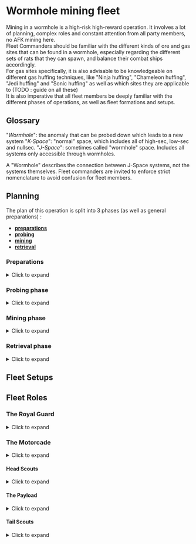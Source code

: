 # Wormhole mining fleet

Mining in a wormhole is a high-risk high-reward operation. It involves a lot of planning, complex roles and constant attention from all party members, no AFK mining here.<br>
Fleet Commanders should be familiar with the different kinds of ore and gas sites that can be found in a wormhole, especially regarding the different sets of rats that they can spawn, and balance their combat ships accordingly.<br>
For gas sites specifically, it is also advisable to be knowledgeable on different gas huffing techniques, like "Ninja huffing", "Chameleon huffing", "Jedi huffing" and "Sonic huffing" as well as which sites they are applicable to (TODO : guide on all these)<br>
It is also imperative that all fleet members be deeply familiar with the different phases of operations, as well as fleet formations and setups.

## Glossary
"*Wormhole*": the anomaly that can be probed down which leads to a new system
"*K-Space*": "normal" space, which includes all of high-sec, low-sec and nullsec.
"*J-Space*": sometimes called "wormhole" space. Includes all systems only accessible through wormholes.

A "Wormhole" describes the connection between J-Space systems, not the systems themselves. Fleet commanders are invited to enforce strict nomenclature to avoid confusion for fleet members.

## Planning

The plan of this operation is split into 3 phases (as well as general preparations) :
- **[preparations](#Preparations)**
- **[probing](#Probing-phase)**
- **[mining](#Mining-phase)**
- **[retrieval](#Retrieval-phase)**

### Preparations
<details>
  <summary>Click to expand</summary>
A starting high sec system must be selected, from which wormhole exploration will begin. This system should have the following features :
- Be relatively close to a trade hub, refinery, or other station where the expedition's loot should be retrieved
- Be as quiet as possible. Less activity in the system means fewer people entering that wormhole, which will attract fewer gankers from high-sec

Speed is the name of the game, as Wormholes can collapse behind your entire fleet without warning (for instance in case some wormhole corporation decided to roll a wormhole, to reach more loot). <br>
There should be as little delay as possible between the probing and retrieval phases to avoid getting trapped in J-space.
</details>

### Probing phase
<details>
  <summary>Click to expand</summary>
A probing squad goes into the chosen starting wormhole and start probing down signatures. These ships can later transition into different roles during the **[mining](#Mining-phase)** and **[retrieval](#Retrieval-phase)** phases.<br>
Wormholes (and possibly gas site) signatures are then saved in a shared location folder accessible by all fleet members.<br>
Eventually, an ore or gas site is selected, and with a proper "breadcrumb trail" (a chain of bookmarked wormholes), the **[mining phase](#Mining-phase)** can begin.
</details>

### Mining phase
<details>
  <summary>Click to expand</summary>
After selecting an ore or gas site the ["*Motorcade*"](#The_Motorcade) can start making its way to the mining site.<br>
Once on the chosen site, mining ships can start mining the ore or gas. Depending on the specific fleet setup, compression may be available on-site, and mining ships may have to haul their ore to the fleet hauler themselves.<br>
Once the Fleet Commander calls to retreat, the [motorcade](#The_Motorcade) will escort the mining ships out, leaving the fleet hauler (and possibly Porpoise or Orca) behind.<br>
The [retrieval phase](#Retrieval-phase) can then begin.
</details>

### Retrieval phase
<details>
  <summary>Click to expand</summary>
The [motorcade](#The_Motorcade) will make its way back to the Hauler to escort it out of J-space. Once in high-sec, ore and gas can be brought to designated retrieval station.
</details>

## Fleet Setups

### 

## Fleet Roles

### The Royal Guard
<details>
  <summary>Click to expand</summary>
The "[Royal Guard](https://youtu.be/PhrB0TZdQqE)" is another probing ship that should always directly precede the [main hauler](#main-hauler). 
</details>


### The Motorcade
<details>
  <summary>Click to expand</summary>
This formation is designed to avoid any ship getting "stuck" in J-space. This can happen when a wormhole collapses while the fleet is in-transit, stranding some fleet members on one side or another of the wormhole.<br>
For this reason, the motorcade should be headed and trailed by dedicated probing ships.<br>
<br>
The name "*Motorcade*" is inspired by the U.S.A's [presidential motorcade](https://youtu.be/88vmzn_LufA)
</details>

#### Head Scouts
<details>
  <summary>Click to expand</summary>
The head scouts are the head of the motorcade. They are the first section to jump into a wormhole. For this reason, they are most at risk of being killed by a wormhole camp.<br>
The many risks include (but are not limited to):
- Interdiction spheres
- Smart bombs
- Stealth bombers
- Strategic cruisers (very popular in J-space)
For this reason, the head scouts should always be comprised of a covert ops ship, fitted with a **covert ops cloak**, an **interdiction nullifier**, as well as a **warp core stabilizer**, and maximizing align time and general elusiveness.<br>
For the sake of keeping the fleet flexible in case of a [split](#split) or other emergency, it is also desirable for the head scouts to be holding a **mobile depot**, for instance allowing mining ships to fit a probe launcher and serve as a makeshift [tail scouts](#tail-scouts).<br>
Please note that while the head scouts are a probing ship, the systems they will venture into should already have been probed down. The head scouts should already have access to safe spot and entry and exit wormhole locations, and should not have to scan wormhole signatures during normal operations.
</details>

#### The Payload
<details>
  <summary>Click to expand</summary>
This section is whatever ships are currently being escorted by the motorcade. They usually don't have a role within the motorcade, but can sometimes be retro-fitted to support the motorcade in case of a [split](#split).
</details>

#### Tail Scouts
<details>
  <summary>Click to expand</summary>
Similar to [the head scouts](#head-scouts), the tail scouts are tasked with finding a new way out in case of a [split](#split).<br>
After a [split](#split), the tail scouts should assume the role of head scouts for the group that is left behind.<br>
For this reason, while the tail scouts are not in as much immediate danger as [the head scouts](#head-scouts) during normal operations, they should still be similarly fitted with a **covert ops cloak**, an **interdiction nullifier**, as well as a **warp core stabilizer**, and maximizing align time and general elusiveness.
</details>

#### 
